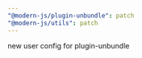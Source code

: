 ```yaml
---
"@modern-js/plugin-unbundle": patch
"@modern-js/utils": patch
---
```


new user config for plugin-unbundle
